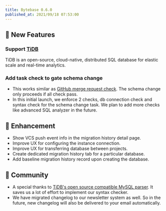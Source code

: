 ```yaml
---
title: Bytebase 0.6.0
published_at: 2021/09/18 07:53:00
---
```


## 🚀 New Features

### Support [TiDB](https://pingcap.com/)

TiDB is an open-source, cloud-native, distributed SQL database for elastic scale and real-time analytics.

### Add task check to gate schema change

- This works similar as [GitHub merge request check](https://docs.github.com/en/github/collaborating-with-pull-requests/collaborating-on-repositories-with-code-quality-features/about-status-checks). The schema change only proceeds if all check pass.
- In this initial launch, we enforce 2 checks, db connection check and syntax check for the schema change task. We plan to add more checks like advanced SQL analyzer in the future.

## 🎄 Enhancement

- Show VCS push event info in the migration history detail page.
- Improve UX for configuring the instance connection.
- Improve UX for transferring database between projects.
- Create dedicated migration history tab for a particular database.
- Add baseline migration history record upon creating the database.

## 🎠 Community

- A special thanks to [TiDB's open source compatible MySQL parser](https://github.com/pingcap/parser). It saves us a lot of effort to implement our syntax checker.
- We have migrated changelog to our newsletter system as well. So in the future, new changelog will also be delivered to your email automatically.

<IncludeBlock url="/docs/get-started/install/install-upgrade"></IncludeBlock>
